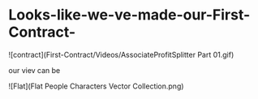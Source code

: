 # Looks-like-we-ve-made-our-First-Contract-
![contract](First-Contract/Videos/AssociateProfitSplitter Part 01.gif)

our viev can be

![Flat](Flat People Characters Vector Collection.png)
